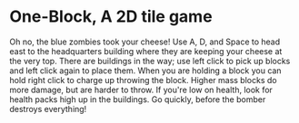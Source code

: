 # One-Block, A 2D tile game
Oh no, the blue zombies took your cheese!
Use A, D, and Space to head east to the headquarters building where they are keeping your cheese at the very top.
There are buildings in the way; use left click to pick up blocks and left click again to place them.
When you are holding a block you can hold right click to charge up throwing the block.
Higher mass blocks do more damage, but are harder to throw.
If you're low on health, look for health packs high up in the buildings.
Go quickly, before the bomber destroys everything!
